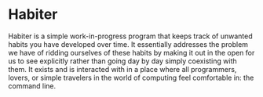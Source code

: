 # Habiter
Habiter is a simple work-in-progress program that keeps track of unwanted habits you have developed over time. It essentially addresses the problem we have of ridding ourselves of these habits by making it out in the open for us to see explicitly rather than going day by day simply coexisting with them. It exists and is interacted with in a place where all programmers, lovers, or simple travelers in the world of computing feel comfortable in: the command line.
